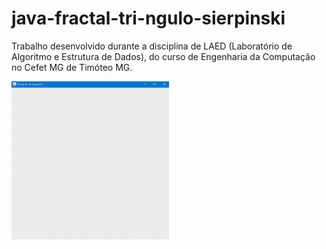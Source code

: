 # java-fractal-tri-ngulo-sierpinski
Trabalho desenvolvido durante a disciplina de LAED (Laboratório de Algoritmo e Estrutura de Dados), do curso de Engenharia da Computação no Cefet MG de Timóteo MG.

<img width="50%" src="/triangulo-sierpinsky-animacao.gif">
